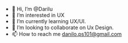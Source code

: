 - 👋 Hi, I’m @Darilu
- 👀 I’m interested in UX
- 🌱 I’m currently learning UX/UI.
- 💞️ I’m looking to collaborate on Ux Design.
- 📫 How to reach me danilo.ps101@gmail.com



<!---
Darilu/Darilu is a ✨ special ✨ repository because its `README.md` (this file) appears on your GitHub profile.
You can click the Preview link to take a look at your changes.
--->
